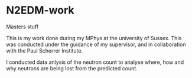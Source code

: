 # N2EDM-work
Masters stuff


This is my work done during my MPhys at the university of Sussex. This was conducted under the guidance of my supervisor, and in collaboration with the Paul Scherrer Institute. 

I conducted data anlysis of the neutron count to analyse where, how and why neutrons are being lost from the predicted count. 

